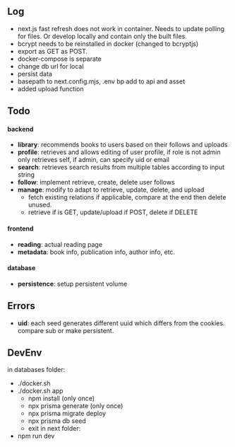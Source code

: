 ## Log

- next.js fast refresh does not work in container. Needs to update polling for files. Or develop locally and contain only the built files.
- bcrypt needs to be reinstalled in docker (changed to bcryptjs)
- export as GET as POST.
- docker-compose is separate
- change db url for local
- persist data
- basepath to next.config.mjs, .env bp add to api and asset
- added upload function

## Todo

#### backend
- **library**: recommends books to users based on their follows and uploads
- **profile**: retrieves and allows editing of user profile, if role is not admin only retrieves self, if admin, can specify uid or email
- **search**: retrieves search results from multiple tables according to input string
- **follow**: implement retrieve, create, delete user follows
- **manage**: modify to adapt to retrieve, update, delete, and upload
  - fetch existing relations if applicable, compare at the end then delete unused.
  - retrieve if is GET, update/upload if POST, delete if DELETE

#### frontend
- **reading**: actual reading page
- **metadata**: book info, publication info, author info, etc.

#### database
- **persistence**: setup persistent volume

## Errors
- **uid**: each seed generates different uuid which differs from the cookies. compare sub or make persistent.
## DevEnv
in databases folder:
- ./docker.sh
- ./docker.sh app
  - npm install (only once)
  - npx prisma generate (only once)
  - npx prisma migrate deploy
  - npx prisma db seed
  - exit
in next folder:
- npm run dev